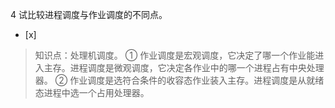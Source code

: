 4
试比较进程调度与作业调度的不同点。
- [x]  

> 知识点：处理机调度。
> ① 作业调度是宏观调度，它决定了哪一个作业能进入主存。进程调度是微观调度，它决定各作业中的哪一个进程占有中央处理器。 ②
> 作业调度是选符合条件的收容态作业装入主存。进程调度是从就绪态进程中选一个占用处理器。

